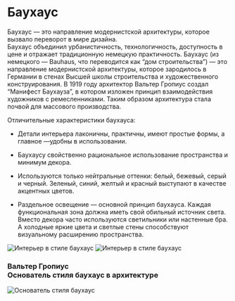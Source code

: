 # Баухаус
   
    
 Баухаус — это направление модернистской архитектуры, которое вызвало переворот в мире дизайна.   
Баухаус объединил урбанистичность, технологичность, доступность в цене и отражает традиционную немецкую практичность. Баухаус (из немецкого — Bauhaus, что переводится как “дом строительства”) — это направление модернистской архитектуры, которое зародилось в Германии в стенах Высшей школы строительства и художественного конструирования. В 1919 году архитектор Вальтер Гропиус создал “Манифест Баухауза”, в котором изложен принцип взаимодействия художников с ремесленниками. Таким образом архитектура стала почвой для массового производства.

    
Отличительные характеристики баухауса:
      ⠀   
        
- Детали интерьера лаконичны, практичны, имеют простые формы, а главное —удобны в использовании.

- Баухаусу свойственно рациональное использование пространства и минимум декора.

- Используются только нейтральные оттенки: белый, бежевый, серый и черный. Зеленый, синий, желтый и красный выступают в качестве акцентных цветов.
        
- Раздельное освещение — основной принцип баухауса. Каждая функциональная зона должна иметь свой обильный источник света. Вместо декора часто используются светильники или настенные бра. А холодные яркие цвета и светлые стены способствуют визуальному расширению пространства. 
    
![Интерьер в стиле баухаус](/Users/anzelika.gyulnazaryan/Desktop/ТЗ/images/stil-bauhauz-v-interere-foto-i-primery34.jpg)
    ![Интерьер в стиле баухаус](/Users/anzelika.gyulnazaryan/Desktop/ТЗ/images/stil-baukhauz.jpg) 
    
###  Вальтер Гропиус<br>Основатель стиля баухаус в архитектуре 
![Основатель стиля баухаус](/Users/anzelika.gyulnazaryan/Desktop/ТЗ/images/274px-WalterGropius-1919.jpg)
      
 
